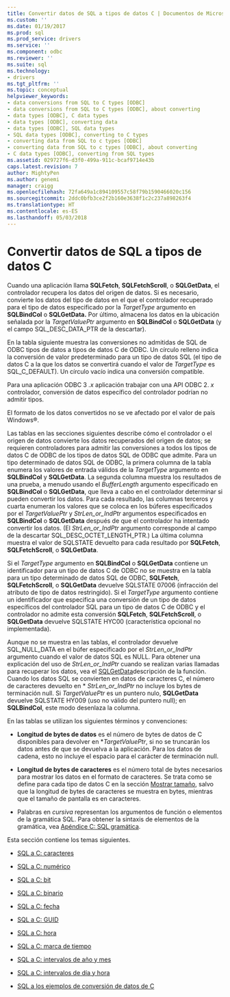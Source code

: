 ```yaml
---
title: Convertir datos de SQL a tipos de datos C | Documentos de Microsoft
ms.custom: ''
ms.date: 01/19/2017
ms.prod: sql
ms.prod_service: drivers
ms.service: ''
ms.component: odbc
ms.reviewer: ''
ms.suite: sql
ms.technology:
- drivers
ms.tgt_pltfrm: ''
ms.topic: conceptual
helpviewer_keywords:
- data conversions from SQL to C types [ODBC]
- data conversions from SQL to C types [ODBC], about converting
- data types [ODBC], C data types
- data types [ODBC], converting data
- data types [ODBC], SQL data types
- SQL data types [ODBC], converting to C types
- converting data from SQL to c types [ODBC]
- converting data from SQL to c types [ODBC], about converting
- C data types [ODBC], converting from SQL types
ms.assetid: 029727f6-d3f0-499a-911c-bcaf9714e43b
caps.latest.revision: 7
author: MightyPen
ms.author: genemi
manager: craigg
ms.openlocfilehash: 72fa649a1c894109557c58f79b1590466020c156
ms.sourcegitcommit: 2ddc0bfb3ce2f2b160e3638f1c2c237a898263f4
ms.translationtype: HT
ms.contentlocale: es-ES
ms.lasthandoff: 05/03/2018
---
```

# <a name="converting-data-from-sql-to-c-data-types"></a>Convertir datos de SQL a tipos de datos C
Cuando una aplicación llama **SQLFetch**, **SQLFetchScroll**, o **SQLGetData**, el controlador recupera los datos del origen de datos. Si es necesario, convierte los datos del tipo de datos en el que el controlador recuperado para el tipo de datos especificado por la *TargetType* argumento en **SQLBindCol** o **SQLGetData.** Por último, almacena los datos en la ubicación señalada por la *TargetValuePtr* argumento en **SQLBindCol** o **SQLGetData** (y el campo SQL_DESC_DATA_PTR de la descartar).  
  
 En la tabla siguiente muestra las conversiones no admitidas de SQL de ODBC tipos de datos a tipos de datos C de ODBC. Un círculo relleno indica la conversión de valor predeterminado para un tipo de datos SQL (el tipo de datos C a la que los datos se convertirá cuando el valor de *TargetType* es SQL_C_DEFAULT). Un círculo vacío indica una conversión compatible.  
  
 Para una aplicación ODBC 3 *.x* aplicación trabajar con una API ODBC 2. *x* controlador, conversión de datos específico del controlador podrían no admitir tipos.  
  
 El formato de los datos convertidos no se ve afectado por el valor de país Windows®.  
  
 Las tablas en las secciones siguientes describe cómo el controlador o el origen de datos convierte los datos recuperados del origen de datos; se requieren controladores para admitir las conversiones a todos los tipos de datos C de ODBC de los tipos de datos SQL de ODBC que admite. Para un tipo determinado de datos SQL de ODBC, la primera columna de la tabla enumera los valores de entrada válidos de la *TargetType* argumento en **SQLBindCol** y **SQLGetData**. La segunda columna muestra los resultados de una prueba, a menudo usando el *BufferLength* argumento especificado en **SQLBindCol** o **SQLGetData**, que lleva a cabo en el controlador determinar si pueden convertir los datos. Para cada resultado, las columnas terceros y cuarta enumeran los valores que se coloca en los búferes especificados por el *TargetValuePtr* y *StrLen_or_IndPtr* argumentos especificados en **SQLBindCol** o **SQLGetData** después de que el controlador ha intentado convertir los datos. (El *StrLen_or_IndPtr* argumento corresponde al campo de la descartar SQL_DESC_OCTET_LENGTH_PTR.) La última columna muestra el valor de SQLSTATE devuelto para cada resultado por **SQLFetch**, **SQLFetchScroll**, o **SQLGetData**.  
  
 Si el *TargetType* argumento en **SQLBindCol** o **SQLGetData** contiene un identificador para un tipo de datos C de ODBC no se muestra en la tabla para un tipo determinado de datos SQL de ODBC,  **SQLFetch**, **SQLFetchScroll**, o **SQLGetData** devuelve SQLSTATE 07006 (infracción del atributo de tipo de datos restringido). Si el *TargetType* argumento contiene un identificador que especifica una conversión de un tipo de datos específicos del controlador SQL para un tipo de datos C de ODBC y el controlador no admite esta conversión **SQLFetch**, **SQLFetchScroll**, o **SQLGetData** devuelve SQLSTATE HYC00 (característica opcional no implementada).  
  
 Aunque no se muestra en las tablas, el controlador devuelve SQL_NULL_DATA en el búfer especificado por el *StrLen_or_IndPtr* argumento cuando el valor de datos SQL es NULL. Para obtener una explicación del uso de *StrLen_or_IndPtr* cuando se realizan varias llamadas para recuperar los datos, vea el [SQLGetData](../../../odbc/reference/syntax/sqlgetdata-function.md)descripción de la función. Cuando los datos SQL se convierten en datos de caracteres C, el número de caracteres devuelto en \* *StrLen_or_IndPtr* no incluye los bytes de terminación null. Si *TargetValuePtr* es un puntero nulo, **SQLGetData** devuelve SQLSTATE HY009 (uso no válido del puntero null); en **SQLBindCol**, este modo desenlaza la columna.  
  
 En las tablas se utilizan los siguientes términos y convenciones:  
  
-   **Longitud de bytes de datos** es el número de bytes de datos de C disponibles para devolver en **TargetValuePtr*, si no se truncarán los datos antes de que se devuelva a la aplicación. Para los datos de cadena, esto no incluye el espacio para el carácter de terminación null.  
  
-   **Longitud de bytes de caracteres** es el número total de bytes necesarios para mostrar los datos en el formato de caracteres. Se trata como se define para cada tipo de datos C en la sección [Mostrar tamaño](../../../odbc/reference/appendixes/display-size.md), salvo que la longitud de bytes de caracteres se muestra en bytes, mientras que el tamaño de pantalla es en caracteres.  
  
-   Palabras en *cursiva* representan los argumentos de función o elementos de la gramática SQL. Para obtener la sintaxis de elementos de la gramática, vea [Apéndice C: SQL gramática](../../../odbc/reference/appendixes/appendix-c-sql-grammar.md).  
  
 Esta sección contiene los temas siguientes.  
  
-   [SQL a C: caracteres](../../../odbc/reference/appendixes/sql-to-c-character.md)  
  
-   [SQL a C: numérico](../../../odbc/reference/appendixes/sql-to-c-numeric.md)  
  
-   [SQL a C: bit](../../../odbc/reference/appendixes/sql-to-c-bit.md)  
  
-   [SQL a C: binario](../../../odbc/reference/appendixes/sql-to-c-binary.md)  
  
-   [SQL a C: fecha](../../../odbc/reference/appendixes/sql-to-c-date.md)  
  
-   [SQL a C: GUID](../../../odbc/reference/appendixes/sql-to-c-guid.md)  
  
-   [SQL a C: hora](../../../odbc/reference/appendixes/sql-to-c-time.md)  
  
-   [SQL a C: marca de tiempo](../../../odbc/reference/appendixes/sql-to-c-timestamp.md)  
  
-   [SQL a C: intervalos de año y mes](../../../odbc/reference/appendixes/sql-to-c-year-month-intervals.md)  
  
-   [SQL a C: intervalos de día y hora](../../../odbc/reference/appendixes/sql-to-c-day-time-intervals.md)  
  
-   [SQL a los ejemplos de conversión de datos de C](../../../odbc/reference/appendixes/sql-to-c-data-conversion-examples.md)
